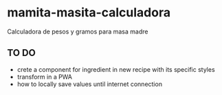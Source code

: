 # mamita-masita-calculadora

Calculadora de pesos y gramos para masa madre

## TO DO

- crete a component for ingredient in new recipe with its specific styles
- transform in a PWA
- how to locally save values until internet connection
